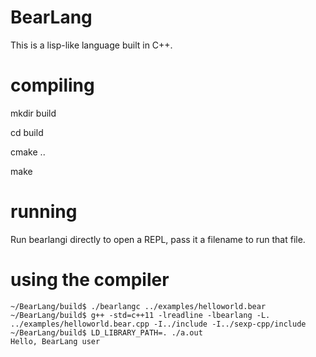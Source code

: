 # BearLang

This is a lisp-like language built in C++.

# compiling

mkdir build

cd build

cmake ..

make

# running

Run bearlangi directly to open a REPL, pass it a filename to run that file.

# using the compiler

```
~/BearLang/build$ ./bearlangc ../examples/helloworld.bear 
~/BearLang/build$ g++ -std=c++11 -lreadline -lbearlang -L. ../examples/helloworld.bear.cpp -I../include -I../sexp-cpp/include
~/BearLang/build$ LD_LIBRARY_PATH=. ./a.out
Hello, BearLang user
```
